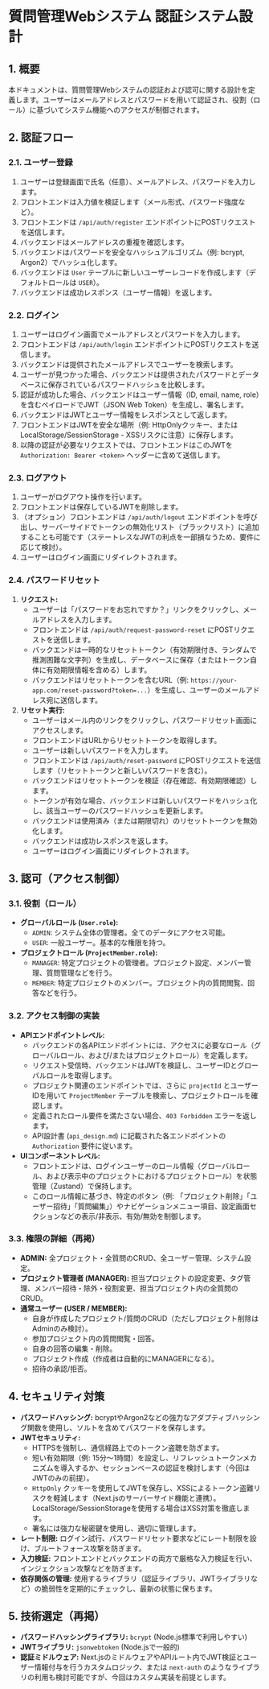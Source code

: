 # 質問管理Webシステム 認証システム設計

## 1. 概要

本ドキュメントは、質問管理Webシステムの認証および認可に関する設計を定義します。ユーザーはメールアドレスとパスワードを用いて認証され、役割（ロール）に基づいてシステム機能へのアクセスが制御されます。

## 2. 認証フロー

### 2.1. ユーザー登録

1.  ユーザーは登録画面で氏名（任意）、メールアドレス、パスワードを入力します。
2.  フロントエンドは入力値を検証します（メール形式、パスワード強度など）。
3.  フロントエンドは `/api/auth/register` エンドポイントにPOSTリクエストを送信します。
4.  バックエンドはメールアドレスの重複を確認します。
5.  バックエンドはパスワードを安全なハッシュアルゴリズム（例: bcrypt, Argon2）でハッシュ化します。
6.  バックエンドは `User` テーブルに新しいユーザーレコードを作成します（デフォルトロールは `USER`）。
7.  バックエンドは成功レスポンス（ユーザー情報）を返します。

### 2.2. ログイン

1.  ユーザーはログイン画面でメールアドレスとパスワードを入力します。
2.  フロントエンドは `/api/auth/login` エンドポイントにPOSTリクエストを送信します。
3.  バックエンドは提供されたメールアドレスでユーザーを検索します。
4.  ユーザーが見つかった場合、バックエンドは提供されたパスワードとデータベースに保存されているパスワードハッシュを比較します。
5.  認証が成功した場合、バックエンドはユーザー情報（ID, email, name, role）を含むペイロードでJWT（JSON Web Token）を生成し、署名します。
6.  バックエンドはJWTとユーザー情報をレスポンスとして返します。
7.  フロントエンドはJWTを安全な場所（例: HttpOnlyクッキー、またはLocalStorage/SessionStorage - XSSリスクに注意）に保存します。
8.  以降の認証が必要なリクエストでは、フロントエンドはこのJWTを `Authorization: Bearer <token>` ヘッダーに含めて送信します。

### 2.3. ログアウト

1.  ユーザーがログアウト操作を行います。
2.  フロントエンドは保存しているJWTを削除します。
3.  （オプション）フロントエンドは `/api/auth/logout` エンドポイントを呼び出し、サーバーサイドでトークンの無効化リスト（ブラックリスト）に追加することも可能です（ステートレスなJWTの利点を一部損なうため、要件に応じて検討）。
4.  ユーザーはログイン画面にリダイレクトされます。

### 2.4. パスワードリセット

1.  **リクエスト:**
    *   ユーザーは「パスワードをお忘れですか？」リンクをクリックし、メールアドレスを入力します。
    *   フロントエンドは `/api/auth/request-password-reset` にPOSTリクエストを送信します。
    *   バックエンドは一時的なリセットトークン（有効期限付き、ランダムで推測困難な文字列）を生成し、データベースに保存（またはトークン自体に有効期限情報を含める）します。
    *   バックエンドはリセットトークンを含むURL（例: `https://your-app.com/reset-password?token=...`）を生成し、ユーザーのメールアドレス宛に送信します。
2.  **リセット実行:**
    *   ユーザーはメール内のリンクをクリックし、パスワードリセット画面にアクセスします。
    *   フロントエンドはURLからリセットトークンを取得します。
    *   ユーザーは新しいパスワードを入力します。
    *   フロントエンドは `/api/auth/reset-password` にPOSTリクエストを送信します（リセットトークンと新しいパスワードを含む）。
    *   バックエンドはリセットトークンを検証（存在確認、有効期限確認）します。
    *   トークンが有効な場合、バックエンドは新しいパスワードをハッシュ化し、該当ユーザーのパスワードハッシュを更新します。
    *   バックエンドは使用済み（または期限切れ）のリセットトークンを無効化します。
    *   バックエンドは成功レスポンスを返します。
    *   ユーザーはログイン画面にリダイレクトされます。

## 3. 認可（アクセス制御）

### 3.1. 役割（ロール）

*   **グローバルロール (`User.role`):**
    *   `ADMIN`: システム全体の管理者。全てのデータにアクセス可能。
    *   `USER`: 一般ユーザー。基本的な権限を持つ。
*   **プロジェクトロール (`ProjectMember.role`):**
    *   `MANAGER`: 特定プロジェクトの管理者。プロジェクト設定、メンバー管理、質問管理などを行う。
    *   `MEMBER`: 特定プロジェクトのメンバー。プロジェクト内の質問閲覧、回答などを行う。

### 3.2. アクセス制御の実装

*   **APIエンドポイントレベル:**
    *   バックエンドの各APIエンドポイントには、アクセスに必要なロール（グローバルロール、および/またはプロジェクトロール）を定義します。
    *   リクエスト受信時、バックエンドはJWTを検証し、ユーザーIDとグローバルロールを取得します。
    *   プロジェクト関連のエンドポイントでは、さらに `projectId` とユーザーIDを用いて `ProjectMember` テーブルを検索し、プロジェクトロールを確認します。
    *   定義されたロール要件を満たさない場合、`403 Forbidden` エラーを返します。
    *   API設計書 (`api_design.md`) に記載された各エンドポイントの `Authorization` 要件に従います。
*   **UIコンポーネントレベル:**
    *   フロントエンドは、ログインユーザーのロール情報（グローバルロール、および表示中のプロジェクトにおけるプロジェクトロール）を状態管理（Zustand）で保持します。
    *   このロール情報に基づき、特定のボタン（例: 「プロジェクト削除」「ユーザー招待」「質問編集」）やナビゲーションメニュー項目、設定画面セクションなどの表示/非表示、有効/無効を制御します。

### 3.3. 権限の詳細（再掲）

*   **ADMIN:** 全プロジェクト・全質問のCRUD、全ユーザー管理、システム設定。
*   **プロジェクト管理者 (MANAGER):** 担当プロジェクトの設定変更、タグ管理、メンバー招待・除外・役割変更、担当プロジェクト内の全質問のCRUD。
*   **通常ユーザー (USER / MEMBER):**
    *   自身が作成したプロジェクト/質問のCRUD（ただしプロジェクト削除はAdminのみ検討）。
    *   参加プロジェクト内の質問閲覧・回答。
    *   自身の回答の編集・削除。
    *   プロジェクト作成（作成者は自動的にMANAGERになる）。
    *   招待の承認/拒否。

## 4. セキュリティ対策

*   **パスワードハッシング:** bcryptやArgon2などの強力なアダプティブハッシング関数を使用し、ソルトを含めてパスワードを保存します。
*   **JWTセキュリティ:**
    *   HTTPSを強制し、通信経路上でのトークン盗聴を防ぎます。
    *   短い有効期限（例: 15分〜1時間）を設定し、リフレッシュトークンメカニズムを導入するか、セッションベースの認証を検討します（今回はJWTのみの前提）。
    *   `HttpOnly` クッキーを使用してJWTを保存し、XSSによるトークン盗難リスクを軽減します（Next.jsのサーバーサイド機能と連携）。LocalStorage/SessionStorageを使用する場合はXSS対策を徹底します。
    *   署名には強力な秘密鍵を使用し、適切に管理します。
*   **レート制限:** ログイン試行、パスワードリセット要求などにレート制限を設け、ブルートフォース攻撃を防ぎます。
*   **入力検証:** フロントエンドとバックエンドの両方で厳格な入力検証を行い、インジェクション攻撃などを防ぎます。
*   **依存関係の管理:** 使用するライブラリ（認証ライブラリ、JWTライブラリなど）の脆弱性を定期的にチェックし、最新の状態に保ちます。

## 5. 技術選定（再掲）

*   **パスワードハッシングライブラリ:** `bcrypt` (Node.js標準で利用しやすい)
*   **JWTライブラリ:** `jsonwebtoken` (Node.jsで一般的)
*   **認証ミドルウェア:** Next.jsのミドルウェアやAPIルート内でJWT検証とユーザー情報付与を行うカスタムロジック、または `next-auth` のようなライブラリの利用も検討可能ですが、今回はカスタム実装を前提とします。


